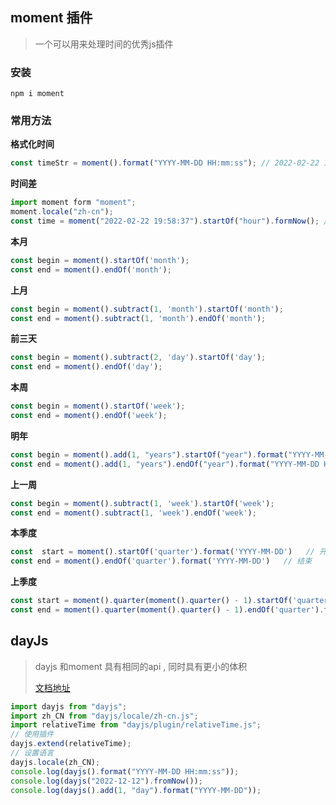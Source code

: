 ## moment 插件

> 一个可以用来处理时间的优秀js插件

### 安装

```shell
npm i moment
```
### 常用方法

**格式化时间**

```js
const timeStr = moment().format("YYYY-MM-DD HH:mm:ss"); // 2022-02-22 19:58:37
```

**时间差**

```js
import moment form "moment";
moment.locale("zh-cn");
const time = moment("2022-02-22 19:58:37").startOf("hour").formNow(); // 1小时前
```

**本月**

```js
const begin = moment().startOf('month');
const end = moment().endOf('month');
```

**上月**

```js
const begin = moment().subtract(1, 'month').startOf('month');
const end = moment().subtract(1, 'month').endOf('month');
```
**前三天**

```js
const begin = moment().subtract(2, 'day').startOf('day');
const end = moment().endOf('day');
```

**本周**

```js
const begin = moment().startOf('week');
const end = moment().endOf('week');
```

**明年**

```js
const begin = moment().add(1, "years").startOf("year").format("YYYY-MM-DD HH:mm:ss");
const end = moment().add(1, "years").endOf("year").format("YYYY-MM-DD HH:mm:ss");
```

**上一周**

```js
const begin = moment().subtract(1, 'week').startOf('week');
const end = moment().subtract(1, 'week').endOf('week');
```

**本季度**

```js
const  start = moment().startOf('quarter').format('YYYY-MM-DD')   // 开始
const end = moment().endOf('quarter').format('YYYY-MM-DD')   // 结束
```

**上季度**
```js
const start = moment().quarter(moment().quarter() - 1).startOf('quarter').format('YYYY-MM-DD')
const end = moment().quarter(moment().quarter() - 1).endOf('quarter').format('YYYY-MM-DD')
```

## dayJs

> dayjs 和moment 具有相同的api , 同时具有更小的体积
>
> [文档地址](https://dayjs.fenxianglu.cn/category/)

```js
import dayjs from "dayjs";
import zh_CN from "dayjs/locale/zh-cn.js";
import relativeTime from "dayjs/plugin/relativeTime.js";
// 使用插件
dayjs.extend(relativeTime);
// 设置语言
dayjs.locale(zh_CN);
console.log(dayjs().format("YYYY-MM-DD HH:mm:ss"));
console.log(dayjs("2022-12-12").fromNow());
console.log(dayjs().add(1, "day").format("YYYY-MM-DD"));
```

